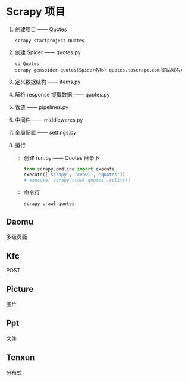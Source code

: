 # Scrapy 项目



1. 创建项目 —— Quotes

   ```
   scrapy startproject Quotes
   ```

2. 创建 Spider —— quotes.py

   ```
   cd Quotes
   scrapy genspider quotes(Spider名称) quotes.toscrape.com(网站域名)
   ```

3. 定义数据结构 —— items.py

4. 解析 response 提取数据 —— quotes.py

5. 管道 —— pipelines.py

6. 中间件 —— middlewares.py

7. 全局配置 —— settings.py

8. 运行

   + 创建 run.py —— Quotes 目录下

     ```python
     from scrapy.cmdline import execute
     execute(['scrapy', 'crawl', 'quotes'])
     # execute('scrapy crawl quotes'.split())
     ```

   + 命令行

     ```
     scrapy crawl quotes
     ```



## Daomu

多级页面



## Kfc

POST



## Picture

图片



## Ppt

文件



## Tenxun

分布式





   

   



